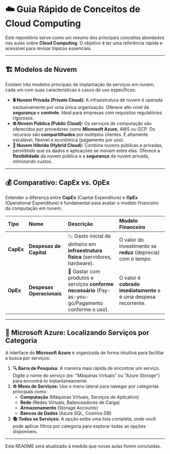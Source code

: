 # ☁️ Guia Rápido de Conceitos de Cloud Computing

Este repositório serve como um resumo dos principais conceitos abordados nas aulas sobre **Cloud Computing**. O objetivo é ter uma referência rápida e acessível para revisar tópicos essenciais.

---

## 🏗️ Modelos de Nuvem

Existem três modelos principais de implantação de serviços em nuvem, cada um com suas características e casos de uso específicos:

* **🔒 Nuvem Privada (Private Cloud):** A infraestrutura de nuvem é operada exclusivamente por uma única organização. Oferece alto nível de **segurança** e **controle**. Ideal para empresas com requisitos regulatórios rigorosos.
* **🌐 Nuvem Pública (Public Cloud):** Os serviços de computação são oferecidos por provedores como **Microsoft Azure**, AWS ou GCP. Os recursos são **compartilhados** por múltiplos clientes. É altamente escalável, flexível e econômica (pagamento por uso).
* **🔗 Nuvem Híbrida (Hybrid Cloud):** Combina nuvens públicas e privadas, permitindo que os dados e aplicações se movam entre elas. Oferece a **flexibilidade** da nuvem pública e a **segurança** da nuvem privada, otimizando custos.

---

## 💰 Comparativo: CapEx vs. OpEx

Entender a diferença entre **CapEx** (Capital Expenditure) e **OpEx** (Operational Expenditure) é fundamental para avaliar o modelo financeiro da computação em nuvem.

| Tipo | Nome | Descrição | Modelo Financeiro |
| :--- | :--- | :--- | :--- |
| **CapEx** | **Despesas de Capital** | 📉 Gasto inicial de dinheiro em **infraestrutura física** (servidores, hardware). | O valor do investimento se **reduz** (deprecia) com o tempo. |
| **OpEx** | **Despesas Operacionais** | 💸 Gastar com produtos e serviços **conforme necessário** (Pay-as-you-go/Pagamento conforme o uso). | O valor é **cobrado imediatamente** e é uma despesa recorrente. |

---

## 🔵 Microsoft Azure: Localizando Serviços por Categoria

A interface do **Microsoft Azure** é organizada de forma intuitiva para facilitar a busca por serviços:

1.  **🔍 Barra de Pesquisa:** A maneira mais rápida de encontrar um serviço. Digite o nome do serviço (ex: "Máquinas Virtuais" ou "Azure Storage") para encontrá-lo instantaneamente.
2.  **⚙️ Menu de Serviços:** Use o menu lateral para navegar por categorias principais como:
    * **Computação** (Máquinas Virtuais, Serviços de Aplicativo)
    * **Rede** (Redes Virtuais, Balanceadores de Carga)
    * **Armazenamento** (Storage Accounts)
    * **Bancos de Dados** (Azure SQL, Cosmos DB)
3.  **📚 Todos os Serviços:** A opção exibe uma lista completa, onde você pode aplicar filtros por categoria para explorar todas as opções disponíveis.

---

Este README será atualizado à medida que novas aulas forem concluídas.
